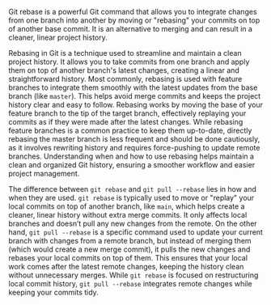 Git rebase is a powerful Git command that allows you to integrate changes from one branch into another by moving or "rebasing" your commits on top of another base commit. It is an alternative to merging and can result in a cleaner, linear project history.

Rebasing in Git is a technique used to streamline and maintain a clean project history. It allows you to take commits from one branch and apply them on top of another branch's latest changes, creating a linear and straightforward history. Most commonly, rebasing is used with feature branches to integrate them smoothly with the latest updates from the base branch (like `master`). This helps avoid merge commits and keeps the project history clear and easy to follow. Rebasing works by moving the base of your feature branch to the tip of the target branch, effectively replaying your commits as if they were made after the latest changes. While rebasing feature branches is a common practice to keep them up-to-date, directly rebasing the master branch is less frequent and should be done cautiously, as it involves rewriting history and requires force-pushing to update remote branches. Understanding when and how to use rebasing helps maintain a clean and organized Git history, ensuring a smoother workflow and easier project management.

The difference between `git rebase` and `git pull --rebase` lies in how and when they are used. `git rebase` is typically used to move or "replay" your local commits on top of another branch, like `main`, which helps create a cleaner, linear history without extra merge commits. It only affects local branches and doesn’t pull any new changes from the remote. On the other hand, `git pull --rebase` is a specific command used to update your current branch with changes from a remote branch, but instead of merging them (which would create a new merge commit), it pulls the new changes and rebases your local commits on top of them. This ensures that your local work comes after the latest remote changes, keeping the history clean without unnecessary merges. While `git rebase` is focused on restructuring local commit history, `git pull --rebase` integrates remote changes while keeping your commits tidy.